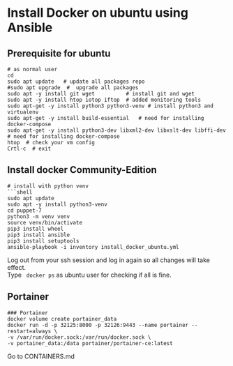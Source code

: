 # Install Docker on ubuntu using Ansible

## Prerequisite for ubuntu
```shell
# as normal user
cd
sudo apt update   # update all packages repo
#sudo apt upgrade  #  upgrade all packages
sudo apt -y install git wget          # install git and wget 
sudo apt -y install htop iotop iftop  # added monitoring tools
sudo apt-get -y install python3 python3-venv # install python3 and virtualenv
sudo apt-get -y install build-essential   # need for installing docker-compose
sudo apt-get -y install python3-dev libxml2-dev libxslt-dev libffi-dev # need for installing docker-compose
htop  # check your vm config
Crtl-c  # exit
``` 
## Install docker Community-Edition
```shell script
# install with python venv
```shell
sudo apt update
sudo apt -y install python3-venv
cd puppet-7
python3 -m venv venv
source venv/bin/activate
pip3 install wheel
pip3 install ansible
pip3 install setuptools
ansible-playbook -i inventory install_docker_ubuntu.yml
```
Log out from your ssh session and log in again so all changes will take effect.  
Type ``` docker ps``` as ubuntu user for checking if all is fine. 

## Portainer 
```shell
### Portainer
docker volume create portainer_data
docker run -d -p 32125:8000 -p 32126:9443 --name portainer --restart=always \
-v /var/run/docker.sock:/var/run/docker.sock \
-v portainer_data:/data portainer/portainer-ce:latest
```

Go to CONTAINERS.md




